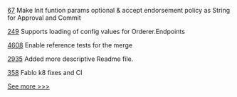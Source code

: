 
[67](https://github.com/hyperledger-labs/hlf-connector/pull/67) Make Init funtion params optional & accept endorsement policy as String for Approval and Commit

[249](https://github.com/hyperledger/fabric-sdk-go/pull/249) Supports loading of config values for Orderer.Endpoints

[4608](https://github.com/hyperledger/besu/pull/4608) Enable reference tests for the merge

[2935](https://github.com/hyperledger/iroha/pull/2935) Added more descriptive Readme file.

[358](https://github.com/hyperledger-labs/fablo/pull/358) Fablo k8 fixes and CI


[See more >>>](https://start-here.hyperledger.org/pull-requests)
